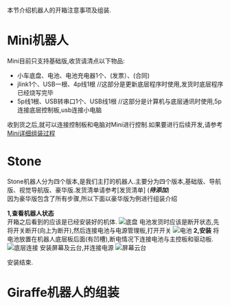 本节介绍机器人的开箱注意事项及组装.   

# Mini机器人

Mini目前只支持基础版,收货请清点以下物品:   

* 小车底盘、电池、电池充电器1个、(发票）、(合同)
* jlink1个、USB一根、4p线1根  //这部分是更新底层程序时使用,发货时底层程序已经烧写完毕
* 5p线1根、USB转串口1个、USB线1根  //这部分是计算机与底层通讯时使用,5p连接底层控制板,usb连接小电脑

收到货之后,就可以连接控制板和电脑对Mini进行控制.如果要进行后续开发,请参考[Mini详细组装过程](/docs/Products/Mini.html#安装说明)

# Stone

Stone机器人分为四个版本,是我们主打的机器人.主要分为四个版本,基础版、导航版、视觉导航版、豪华版.发货清单请参考[发货清单] (***待添加***)   
因为豪华版包含了所有步骤,所以下面以豪华版为例进行组装介绍   

**1,查看机器人状态**   
开箱之后看到的应该是已经安装好的机体.
![底盘]()
电池发货时应该是断开状态,先将开关断开(向上为断开),然后连接电池与电源管理板,打开开关
![电池]()
**2,安装**
将电池放置在机器人底层板后面(有凹槽),断电情况下连接电池与主控板和驱动板.
![底层连接]()
安装屏幕及云台,并连接电源
![屏幕云台]()

安装结束.

# Giraffe机器人的组装
